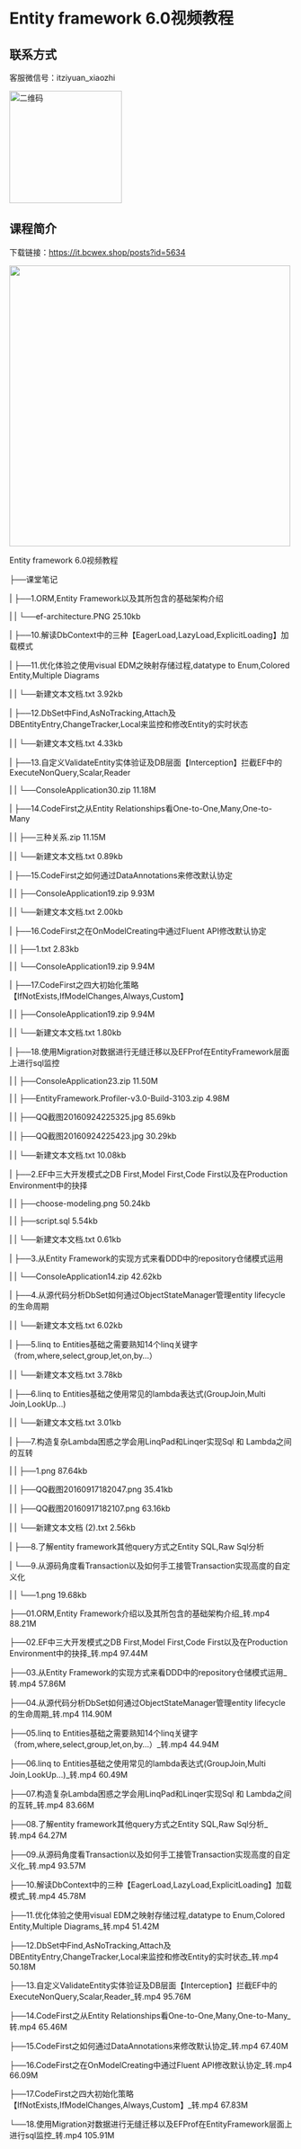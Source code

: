 # Entity framework 6.0视频教程

## 联系方式

客服微信号：itziyuan_xiaozhi

<img src="https://ziyuanyun.oss-cn-guangzhou.aliyuncs.com/common/20240614073449/666b82192834a.jpg" width="200" height="200" alt="二维码">

## 课程简介

下载链接：https://it.bcwex.shop/posts?id=5634

<img src="https://ziyuanyun.oss-cn-guangzhou.aliyuncs.com/yun/20241201163652/674c202462a5b.jpg" width="500" alt="">

  Entity framework 6.0视频教程



 ├──课堂笔记

 | ├──1.ORM,Entity Framework以及其所包含的基础架构介绍

 | | └──ef-architecture.PNG 25.10kb

 | ├──10.解读DbContext中的三种【EagerLoad,LazyLoad,ExplicitLoading】加载模式

 | ├──11.优化体验之使用visual EDM之映射存储过程,datatype to Enum,Colored Entity,Multiple Diagrams

 | | └──新建文本文档.txt 3.92kb

 | ├──12.DbSet中Find,AsNoTracking,Attach及DBEntityEntry,ChangeTracker,Local来监控和修改Entity的实时状态

 | | └──新建文本文档.txt 4.33kb

 | ├──13.自定义ValidateEntity实体验证及DB层面【Interception】拦截EF中的ExecuteNonQuery,Scalar,Reader

 | | └──ConsoleApplication30.zip 11.18M

 | ├──14.CodeFirst之从Entity Relationships看One-to-One,Many,One-to-Many

 | | ├──三种关系.zip 11.15M

 | | └──新建文本文档.txt 0.89kb

 | ├──15.CodeFirst之如何通过DataAnnotations来修改默认协定

 | | ├──ConsoleApplication19.zip 9.93M

 | | └──新建文本文档.txt 2.00kb

 | ├──16.CodeFirst之在OnModelCreating中通过Fluent API修改默认协定

 | | ├──1.txt 2.83kb

 | | └──ConsoleApplication19.zip 9.94M

 | ├──17.CodeFirst之四大初始化策略【IfNotExists,IfModelChanges,Always,Custom】

 | | ├──ConsoleApplication19.zip 9.94M

 | | └──新建文本文档.txt 1.80kb

 | ├──18.使用Migration对数据进行无缝迁移以及EFProf在EntityFramework层面上进行sql监控

 | | ├──ConsoleApplication23.zip 11.50M

 | | ├──EntityFramework.Profiler-v3.0-Build-3103.zip 4.98M

 | | ├──QQ截图20160924225325.jpg 85.69kb

 | | ├──QQ截图20160924225423.jpg 30.29kb

 | | └──新建文本文档.txt 10.08kb

 | ├──2.EF中三大开发模式之DB First,Model First,Code First以及在Production Environment中的抉择

 | | ├──choose-modeling.png 50.24kb

 | | ├──script.sql 5.54kb

 | | └──新建文本文档.txt 0.61kb

 | ├──3.从Entity Framework的实现方式来看DDD中的repository仓储模式运用

 | | └──ConsoleApplication14.zip 42.62kb

 | ├──4.从源代码分析DbSet如何通过ObjectStateManager管理entity lifecycle的生命周期

 | | └──新建文本文档.txt 6.02kb

 | ├──5.linq to Entities基础之需要熟知14个linq关键字（from,where,select,group,let,on,by…）

 | | └──新建文本文档.txt 3.78kb

 | ├──6.linq to Entities基础之使用常见的lambda表达式(GroupJoin,Multi Join,LookUp…)

 | | └──新建文本文档.txt 3.01kb

 | ├──7.构造复杂Lambda困惑之学会用LinqPad和Linqer实现Sql 和 Lambda之间的互转

 | | ├──1.png 87.64kb

 | | ├──QQ截图20160917182047.png 35.41kb

 | | ├──QQ截图20160917182107.png 63.16kb

 | | └──新建文本文档 (2).txt 2.56kb

 | ├──8.了解entity framework其他query方式之Entity SQL,Raw Sql分析

 | └──9.从源码角度看Transaction以及如何手工接管Transaction实现高度的自定义化

 | | └──1.png 19.68kb

 ├──01.ORM,Entity Framework介绍以及其所包含的基础架构介绍_转.mp4 88.21M

 ├──02.EF中三大开发模式之DB First,Model First,Code First以及在Production Environment中的抉择_转.mp4 97.44M

 ├──03.从Entity Framework的实现方式来看DDD中的repository仓储模式运用_转.mp4 57.86M

 ├──04.从源代码分析DbSet如何通过ObjectStateManager管理entity lifecycle的生命周期_转.mp4 114.90M

 ├──05.linq to Entities基础之需要熟知14个linq关键字（from,where,select,group,let,on,by…）_转.mp4 44.94M

 ├──06.linq to Entities基础之使用常见的lambda表达式(GroupJoin,Multi Join,LookUp…)_转.mp4 60.49M

 ├──07.构造复杂Lambda困惑之学会用LinqPad和Linqer实现Sql 和 Lambda之间的互转_转.mp4 83.66M

 ├──08.了解entity framework其他query方式之Entity SQL,Raw Sql分析_转.mp4 64.27M

 ├──09.从源码角度看Transaction以及如何手工接管Transaction实现高度的自定义化_转.mp4 93.57M

 ├──10.解读DbContext中的三种【EagerLoad,LazyLoad,ExplicitLoading】加载模式_转.mp4 45.78M

 ├──11.优化体验之使用visual EDM之映射存储过程,datatype to Enum,Colored Entity,Multiple Diagrams_转.mp4 51.42M

 ├──12.DbSet中Find,AsNoTracking,Attach及DBEntityEntry,ChangeTracker,Local来监控和修改Entity的实时状态_转.mp4 50.18M

 ├──13.自定义ValidateEntity实体验证及DB层面【Interception】拦截EF中的ExecuteNonQuery,Scalar,Reader_转.mp4 95.76M

 ├──14.CodeFirst之从Entity Relationships看One-to-One,Many,One-to-Many_转.mp4 65.46M

 ├──15.CodeFirst之如何通过DataAnnotations来修改默认协定_转.mp4 67.40M

 ├──16.CodeFirst之在OnModelCreating中通过Fluent API修改默认协定_转.mp4 66.09M

 ├──17.CodeFirst之四大初始化策略【IfNotExists,IfModelChanges,Always,Custom】_转.mp4 67.83M

 └──18.使用Migration对数据进行无缝迁移以及EFProf在EntityFramework层面上进行sql监控_转.mp4 105.91M

  